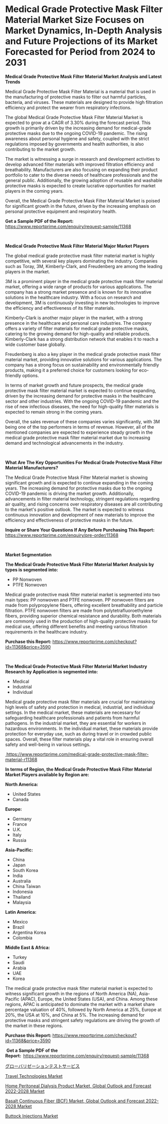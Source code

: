 <p><h1>Medical Grade Protective Mask Filter Material Market Size Focuses on Market Dynamics, In-Depth Analysis and Future Projections of its Market Forecasted for Period from 2024 to 2031</h1></p><p><strong>Medical Grade Protective Mask Filter Material Market Analysis and Latest Trends</strong></p>
<p><p>Medical Grade Protective Mask Filter Material is a material that is used in the manufacturing of protective masks to filter out harmful particles, bacteria, and viruses. These materials are designed to provide high filtration efficiency and protect the wearer from respiratory infections.</p><p>The global Medical Grade Protective Mask Filter Material Market is expected to grow at a CAGR of 3.30% during the forecast period. This growth is primarily driven by the increasing demand for medical-grade protective masks due to the ongoing COVID-19 pandemic. The rising awareness about personal hygiene and safety, coupled with the strict regulations imposed by governments and health authorities, is also contributing to the market growth.</p><p>The market is witnessing a surge in research and development activities to develop advanced filter materials with improved filtration efficiency and breathability. Manufacturers are also focusing on expanding their product portfolio to cater to the diverse needs of healthcare professionals and the general public. Additionally, the growing adoption of reusable and washable protective masks is expected to create lucrative opportunities for market players in the coming years.</p><p>Overall, the Medical Grade Protective Mask Filter Material Market is poised for significant growth in the future, driven by the increasing emphasis on personal protective equipment and respiratory health.</p></p>
<p><strong>Get a Sample PDF of the Report:&nbsp;</strong> <a href="https://www.reportprime.com/enquiry/request-sample/11368">https://www.reportprime.com/enquiry/request-sample/11368</a></p>
<p>&nbsp;</p>
<p><strong>Medical Grade Protective Mask Filter Material Major Market Players</strong></p>
<p><p>The global medical grade protective mask filter material market is highly competitive, with several key players dominating the industry. Companies such as Toray, 3M, Kimberly-Clark, and Freudenberg are among the leading players in the market.</p><p>3M is a prominent player in the medical grade protective mask filter material market, offering a wide range of products for various applications. The company has a strong market presence and is known for its innovative solutions in the healthcare industry. With a focus on research and development, 3M is continuously investing in new technologies to improve the efficiency and effectiveness of its filter materials.</p><p>Kimberly-Clark is another major player in the market, with a strong presence in the healthcare and personal care industries. The company offers a variety of filter materials for medical grade protective masks, catering to the growing demand for high-quality and reliable products. Kimberly-Clark has a strong distribution network that enables it to reach a wide customer base globally.</p><p>Freudenberg is also a key player in the medical grade protective mask filter material market, providing innovative solutions for various applications. The company has a strong focus on sustainability and environmentally friendly products, making it a preferred choice for customers looking for eco-friendly options.</p><p>In terms of market growth and future prospects, the medical grade protective mask filter material market is expected to continue expanding, driven by the increasing demand for protective masks in the healthcare sector and other industries. With the ongoing COVID-19 pandemic and the rise of new infectious diseases, the need for high-quality filter materials is expected to remain strong in the coming years.</p><p>Overall, the sales revenue of these companies varies significantly, with 3M being one of the top performers in terms of revenue. However, all of the mentioned companies are expected to experience steady growth in the medical grade protective mask filter material market due to increasing demand and technological advancements in the industry.</p></p>
<p>&nbsp;</p>
<p><strong>What Are The Key Opportunities For Medical Grade Protective Mask Filter Material Manufacturers?</strong></p>
<p><p>The Medical Grade Protective Mask Filter Material market is showing significant growth and is expected to continue expanding in the coming years. The increasing demand for protective masks due to the ongoing COVID-19 pandemic is driving the market growth. Additionally, advancements in filter material technology, stringent regulations regarding air quality, and rising concerns over respiratory diseases are all contributing to the market's positive outlook. The market is expected to witness continuous innovation and development of new materials to improve the efficiency and effectiveness of protective masks in the future.</p></p>
<p><strong>Inquire or Share Your Questions If Any Before Purchasing This Report:</strong> <a href="https://www.reportprime.com/enquiry/pre-order/11368">https://www.reportprime.com/enquiry/pre-order/11368</a></p>
<p>&nbsp;</p>
<p><strong>Market Segmentation</strong></p>
<p><strong>The Medical Grade Protective Mask Filter Material Market Analysis by types is segmented into:</strong></p>
<p><ul><li>PP Nonwoven</li><li>PTFE Nonwoven</li></ul></p>
<p><p>Medical grade protective mask filter material market is segmented into two main types: PP nonwoven and PTFE nonwoven. PP nonwoven filters are made from polypropylene fibers, offering excellent breathability and particle filtration. PTFE nonwoven filters are made from polytetrafluoroethylene fibers, providing superior chemical resistance and durability. Both materials are commonly used in the production of high-quality protective masks for medical use, offering different benefits and meeting various filtration requirements in the healthcare industry.</p></p>
<p><strong>Purchase this Report:&nbsp;</strong><a href="https://www.reportprime.com/checkout?id=11368&price=3590">https://www.reportprime.com/checkout?id=11368&price=3590</a></p>
<p>&nbsp;</p>
<p><strong>The Medical Grade Protective Mask Filter Material Market Industry Research by Application is segmented into:</strong></p>
<p><ul><li>Medical</li><li>Industrial</li><li>Individual</li></ul></p>
<p><p>Medical grade protective mask filter materials are crucial for maintaining high levels of safety and protection in medical, industrial, and individual settings. In the medical market, these materials are necessary for safeguarding healthcare professionals and patients from harmful pathogens. In the industrial market, they are essential for workers in hazardous environments. In the individual market, these materials provide protection for everyday use, such as during travel or in crowded public spaces. Overall, these filter materials play a vital role in ensuring overall safety and well-being in various settings.</p></p>
<p><a href="https://www.reportprime.com/medical-grade-protective-mask-filter-material-r11368">&nbsp;https://www.reportprime.com/medical-grade-protective-mask-filter-material-r11368</a></p>
<p><strong>In terms of Region, the Medical Grade Protective Mask Filter Material Market Players available by Region are:</strong></p>
<p>
    <p> <strong> North America: </strong>
        <ul>
            <li>United States</li>
            <li>Canada</li>
        </ul>
        </p> 
    <p> <strong> Europe: </strong>
        <ul>
            <li>Germany</li>
            <li>France</li>
            <li>U.K.</li>
            <li>Italy</li>
            <li>Russia</li>
        </ul>
        </p> 
    <p> <strong> Asia-Pacific: </strong>
        <ul>
            <li>China</li>
            <li>Japan</li>
            <li>South Korea</li>
            <li>India</li>
            <li>Australia</li>
            <li>China Taiwan</li>
            <li>Indonesia</li>
            <li>Thailand</li>
            <li>Malaysia</li>
        </ul>
        </p> 
    <p> <strong> Latin America: </strong>
        <ul>
            <li>Mexico</li>
            <li>Brazil</li>
            <li>Argentina Korea</li>
            <li>Colombia</li>
        </ul>
        </p> 
    <p> <strong> Middle East & Africa: </strong>
        <ul>
            <li>Turkey</li>
            <li>Saudi</li>
            <li>Arabia</li>
            <li>UAE</li>
            <li>Korea</li>
        </ul>
    </p>
    </p>
<p><p>The medical grade protective mask filter material market is expected to witness significant growth in the regions of North America (NA), Asia-Pacific (APAC), Europe, the United States (USA), and China. Among these regions, APAC is anticipated to dominate the market with a market share percentage valuation of 40%, followed by North America at 25%, Europe at 20%, the USA at 10%, and China at 5%. The increasing demand for protective masks and stringent safety regulations are driving the growth of the market in these regions.</p></p>
<p><strong>Purchase this Report: </strong><a href="https://www.reportprime.com/checkout?id=11368&price=3590">https://www.reportprime.com/checkout?id=11368&price=3590</a></p>
<p>&nbsp;<strong>Get a Sample PDF of the Report:&nbsp;&nbsp;</strong><a href="https://www.reportprime.com/enquiry/request-sample/11368">https://www.reportprime.com/enquiry/request-sample/11368</a></p>
<p><strong></strong></p>
<p><p><a href="https://medium.com/@lillianamurazik2023/%E6%96%B0%E8%88%88%E3%81%AE%E3%82%B0%E3%83%AD%E3%83%BC%E3%83%90%E3%83%AB%E5%8C%96%E3%83%86%E3%82%B9%E3%83%88%E3%82%B5%E3%83%BC%E3%83%93%E3%82%B9%E5%B8%82%E5%A0%B4%E3%81%AE%E6%A9%9F%E4%BC%9A-2024%E5%B9%B4%E3%81%8B%E3%82%892031%E5%B9%B4%E3%81%BE%E3%81%A7%E3%81%AE%E6%8A%95%E8%B3%87%E5%AE%B6%E3%82%84%E3%82%B9%E3%83%86%E3%83%BC%E3%82%AF%E3%83%9B%E3%83%AB%E3%83%80%E3%83%BC%E5%90%91%E3%81%91%E3%81%AE%E5%B8%82%E5%A0%B4%E5%88%86%E6%9E%90%E3%82%92%E4%BA%88%E6%B8%AC-0ce1e299d403">グローバリゼーションテストサービス</a></p><p><a href="https://github.com/lylyparadise/Market-Research-Report-List-5/blob/main/travel-technologies-market.md">Travel Technologies Market</a></p><p><a href="https://issuu.com/reportprime-2/docs/home-peritoneal-dialysis-product-ma_e92e0e9b2a6e26">Home Peritoneal Dialysis Product Market, Global Outlook and Forecast 2022-2028 Market</a></p><p><a href="https://issuu.com/reportprime-2/docs/basalt-continuous-fiber-bcf-market-_bf490880f50a5c">Basalt Continuous Fiber (BCF) Market, Global Outlook and Forecast 2022-2028 Market</a></p><p><a href="https://github.com/GroverBarry/Market-Research-Report-List-7/blob/main/buttock-injections-market.md">Buttock Injections Market</a></p></p>